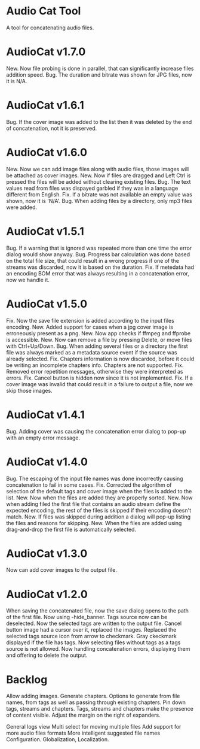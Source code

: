 ﻿# Audio Cat Tool 

A tool for concatenating audio files.

AudioCat v1.7.0
===============
New. Now file probing is done in parallel, that can significantly increase files addition speed.
Bug. The duration and bitrate was shown for JPG files, now it is N/A.

AudioCat v1.6.1
===============
Bug. If the cover image was added to the list then it was deleted by the end of concatenation, not it is preserved.

AudioCat v1.6.0
===============
New. Now we can add image files along with audio files, those images will be attached as cover images. 
New. Now if files are dragged and Left Ctrl is pressed the files will be added without clearing existing files.
Bug. The text values read from files was dispayed garbled if they was in a language different from English.
Fix. If a bitrate was not available an empty value was shown, now it is 'N/A'.
Bug. When adding files by a directory, only mp3 files were added.

AudioCat v1.5.1
===============
Bug. If a warning that is ignored was repeated more than one time the error dialog would show anyway.
Bug. Progress bar calculation was done based on the total file size, that could result in a wrong progress if one of the streams was discarded, now it is based on the duration.
Fix. If metedata had an encoding BOM error that was always resulting in a concatenation error, now we handle it.

AudioCat v1.5.0
===============
Fix. Now the save file extension is added according to the input files encoding.
New. Added support for cases when a jpg cover image is erroneously present as a png.
New. Now app checks if ffmpeg and ffprobe is accessible.
New. Now can remove a file by pressing Delete, or move files with Ctrl+Up/Down.
Bug. When adding several files or a directory the first file was always marked as a metadata source event if the source was already selected.
Fix. Chapters information is now discarded, before it could be writing an incomplete chapters info. Chapters are not supported.
Fix. Removed error repetition messages, otherwise they were interpreted as errors.
Fix. Cancel button is hidden now since it is not implemented.
Fix. If a cover image was invalid that could result in a failure to output a file, now we skip those images.

AudioCat v1.4.1
===============
Bug. Adding cover was causing the concatenation error dialog to pop-up with an empty error message.

AudioCat v1.4.0
===============
Bug. The escaping of the input file names was done incorrectly causing concatenation to fail in some cases.
Fix. Corrected the algorithm of selection of the default tags and cover image when the files is added to the list.
New. Now when the files are added they are properly sorted.
New. Now when adding filed the first file that contains an audio stream define the expected encoding, the rest of the files is skipped if their encoding doesn't match.
New. If files was skipped during addition a dialog will pop-up listing the files and reasons for skipping.
New. When the files are added using drag-and-drop the first file is automatically selected.

AudioCat v1.3.0
===============
Now can add cover images to the output file.

AudioCat v1.2.0
===============
When saving the concatenated file, now the save dialog opens to the path of the first file.
Now using -hide_banner.
Tags source now can be deselected.
Now the selected tags are written to the output file.
Cancel button image had a cursor over it, replaced the images.
Replaced the selected tags source icon from arrow to checkmark.
Gray ckeckmark displayed if the file has tags. 
Now selecting files without tags as a tags source is not allowed.
Now handling concatenation errors, displaying them and offering to delete the output.


Backlog
=======

Allow adding images.
Generate chapters. Options to generate from file names, from tags as well as passing through existing chapters.
Pin down tags, streams and chapters.
Tags, streams and chapters make the presence of content visible.
Adjust the margin on the right of expanders.

General logs view
Multi select for moving multiple files
Add support for more audio files formats
More intelligent suggested file names
Configuration.
Globalization, Localization.

